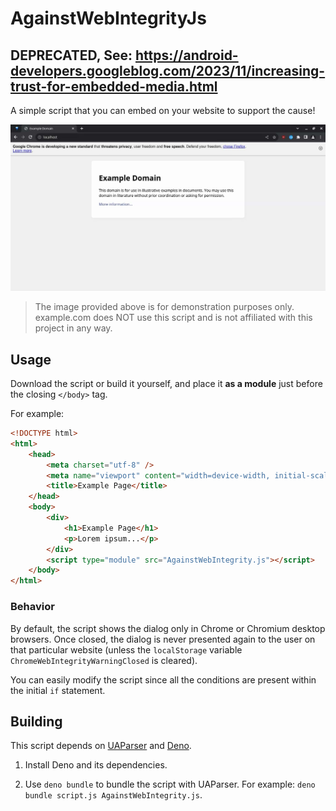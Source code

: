 # AgainstWebIntegrityJs
## DEPRECATED, See: https://android-developers.googleblog.com/2023/11/increasing-trust-for-embedded-media.html
A simple script that you can embed on your website to support the cause!

![](thumbnail.jpg)

> The image provided above is for demonstration purposes only. example.com does NOT use this script and is not affiliated with this project in any way.

## Usage

Download the script or build it yourself, and place it **as a module** just before the closing `</body>` tag.

For example:

```html
<!DOCTYPE html>
<html>
    <head>
        <meta charset="utf-8" />
        <meta name="viewport" content="width=device-width, initial-scale=1" />
        <title>Example Page</title>
    </head>
    <body>
        <div>
            <h1>Example Page</h1>
            <p>Lorem ipsum...</p>
        </div>
        <script type="module" src="AgainstWebIntegrity.js"></script>
    </body>
</html>
```

### Behavior

By default, the script shows the dialog only in Chrome or Chromium desktop browsers. Once closed, the dialog is never presented again to the user on that particular website (unless the `localStorage` variable `ChromeWebIntegrityWarningClosed` is cleared).

You can easily modify the script since all the conditions are present within the initial `if` statement.

## Building

This script depends on [UAParser](https://faisalman.github.io/ua-parser-js/) and [Deno](https://deno.land/).

1. Install Deno and its dependencies.

2. Use `deno bundle` to bundle the script with UAParser. For example: `deno bundle script.js AgainstWebIntegrity.js`.
